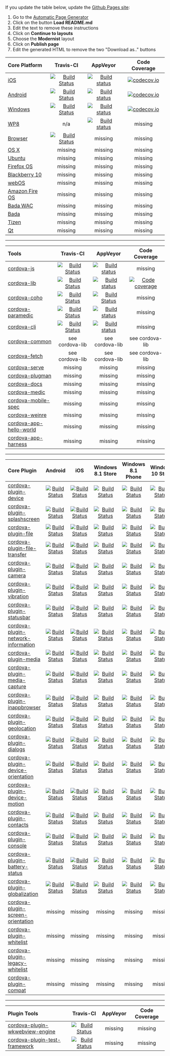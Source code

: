 If you update the table below, update the [Github Pages site](http://cordova.github.io/cordova-status):

1. Go to the [Automatic Page Generator](https://github.com/cordova/cordova-status/generated_pages/new)
2. Click on the button **Load README.md**
3. Edit the text to remove these instructions
4. Click on **Continue to layouts**
5. Choose the **Modernist** layout
6. Click on **Publish page**
7. Edit the generated HTML to remove the two "Download as.." buttons


| Core Platform | Travis-CI     | AppVeyor      | Code Coverage |
| :--- | :---: | :---: | :---: |
| [iOS](https://github.com/apache/cordova-ios)  | [![Build Status](https://travis-ci.org/apache/cordova-ios.svg?branch=master)](https://travis-ci.org/apache/cordova-ios)  | [![Build status](https://ci.appveyor.com/api/projects/status/github/apache/cordova-ios?branch=master)](https://ci.appveyor.com/project/Humbedooh/cordova-ios) |[![codecov.io](https://codecov.io/github/apache/cordova-ios/coverage.svg?branch=master)](https://codecov.io/github/apache/cordova-ios?branch=master)  |
| [Android](https://github.com/apache/cordova-android)  | [![Build Status](https://travis-ci.org/apache/cordova-android.svg?branch=master)](https://travis-ci.org/apache/cordova-android)  | [![Build status](https://ci.appveyor.com/api/projects/status/github/apache/cordova-android?branch=master)](https://ci.appveyor.com/project/Humbedooh/cordova-android) | [![codecov.io](https://codecov.io/github/apache/cordova-android/coverage.svg?branch=master)](https://codecov.io/github/apache/cordova-android?branch=master)  |
| [Windows](https://github.com/apache/cordova-windows) | [![Build Status](https://travis-ci.org/apache/cordova-windows.svg?branch=master)](https://travis-ci.org/apache/cordova-windows) | [![Build status](https://ci.appveyor.com/api/projects/status/19h1fq0lyvwtei05/branch/master)](https://ci.appveyor.com/project/Humbedooh/cordova-windows/branch/master) | [![codecov.io](https://codecov.io/github/apache/cordova-windows/coverage.svg?branch=master)](https://codecov.io/github/apache/cordova-windows?branch=master) |
| [WP8](https://github.com/apache/cordova-wp8) | n/a | [![Build status](https://ci.appveyor.com/api/projects/status/apoby7i5j5xnmhy2/branch/master)](https://ci.appveyor.com/project/Humbedooh/cordova-wp8/branch/master) | missing |
| [Browser](https://github.com/apache/cordova-browser) | [![Build Status](https://travis-ci.org/apache/cordova-browser.svg)](https://travis-ci.org/apache/cordova-browser) | missing | missing |
| [OS X](https://github.com/apache/cordova-osx) | missing | missing | missing |
| [Ubuntu](https://github.com/apache/cordova-ubuntu) | missing | missing | missing |
| [Firefox OS](https://github.com/apache/cordova-firefoxos) | missing | missing | missing |
| [Blackberry 10](https://github.com/apache/cordova-blackberry) | missing | missing | missing |
| [webOS](https://github.com/apache/cordova-webos) | missing | missing | missing |
| [Amazon Fire OS](https://github.com/apache/cordova-amazon-fireos) | missing | missing | missing |
| [Bada WAC](https://github.com/apache/cordova-bada-wac) | missing | missing | missing |
| [Bada](https://github.com/apache/cordova-bada) | missing | missing | missing |
| [Tizen](https://github.com/apache/cordova-tizen) | missing | missing | missing |
| [Qt](https://github.com/apache/cordova-qt) | missing | missing | missing |

---

| Tools         | Travis-CI     | AppVeyor      | Code Coverage |
| :--- | :-: | :-: | :-: |
| [cordova-js](https://github.com/apache/cordova-js)    | [![Build Status](https://travis-ci.org/apache/cordova-js.svg?branch=master)](https://travis-ci.org/apache/cordova-js) | [![Build status](https://ci.appveyor.com/api/projects/status/github/apache/cordova-js)](https://ci.appveyor.com/project/Humbedooh/cordova-js/branch/master) | missing |
| [cordova-lib](https://github.com/apache/cordova-lib/tree/master/cordova-lib) | [![Build Status](https://travis-ci.org/apache/cordova-lib.svg?branch=master)](https://travis-ci.org/apache/cordova-lib) | [![Build status](https://ci.appveyor.com/api/projects/status/q9s459ssqvs1t7j6/branch/master)](https://ci.appveyor.com/project/Humbedooh/cordova-lib) | [![Code coverage](https://codecov.io/github/apache/cordova-lib/coverage.svg?branch=master)](https://codecov.io/github/apache/cordova-lib?branch=master) |
| [cordova-coho](https://github.com/apache/cordova-coho) | [![Build Status](https://travis-ci.org/apache/cordova-coho.svg?branch=master)](https://travis-ci.org/apache/cordova-coho) | [![Build Status](https://ci.appveyor.com/api/projects/status/1y9yh5ys72h6l5sy)](https://ci.appveyor.com/project/stumped2/cordova-coho) | missing |
| [cordova-paramedic](https://github.com/apache/cordova-paramedic) | [![Build Status](https://travis-ci.org/apache/cordova-paramedic.svg?branch=master)](https://travis-ci.org/apache/cordova-paramedic) | [![Build status](https://ci.appveyor.com/api/projects/status/iufmfjo0j0dd4c1w?svg=true)](https://ci.appveyor.com/project/ApacheSoftwareFoundation/cordova-paramedic) | missing |
| [cordova-cli](https://github.com/apache/cordova-cli) | [![Build Status](https://travis-ci.org/apache/cordova-cli.svg?branch=master)](https://travis-ci.org/apache/cordova-cli) | [![Build status](https://ci.appveyor.com/api/projects/status/github/apache/cordova-cli?branch=master)](https://ci.appveyor.com/project/ApacheSoftwareFoundation/cordova-cli) | missing |
| [cordova-common](https://github.com/apache/cordova-lib/tree/master/cordova-common) | see cordova-lib | see cordova-lib | see cordova-lib |
| [cordova-fetch](https://github.com/apache/cordova-lib/tree/master/cordova-fetch) | see cordova-lib | see cordova-lib | see cordova-lib |
| [cordova-serve](https://github.com/apache/cordova-lib/tree/master/cordova-serve) | missing | missing | missing |
| [cordova-plugman](https://github.com/apache/cordova-plugman) | missing | missing | missing |
| [cordova-docs](https://github.com/apache/cordova-docs) | missing | missing | missing |
| [cordova-medic](https://github.com/apache/cordova-medic) | missing | missing | missing |
| [cordova-mobile-spec](https://github.com/apache/cordova-mobile-spec) | missing | missing | missing |
| [cordova-weinre](https://github.com/apache/cordova-weinre) | missing | missing | missing |
| [cordova-app-hello-world](https://github.com/apache/cordova-app-hello-world) | missing | missing | missing |
| [cordova-app-harness](https://github.com/apache/cordova-app-harness) | missing | missing | missing |

---

| Core Plugin |Android|iOS| Windows 8.1 Store | Windows 8.1 Phone | Windows 10 Store | Travis CI |
| :--- |:---:|:---:|:---:|:---:|:---:|:---:|
| [cordova-plugin-device](https://github.com/apache/cordova-plugin-device) |[![Build Status](http://cordova-ci.cloudapp.net:8080/buildStatus/icon?job=cordova-periodic-build/PLATFORM=android,PLUGIN=cordova-plugin-device)](http://cordova-ci.cloudapp.net:8080/job/cordova-periodic-build/PLATFORM=android,PLUGIN=cordova-plugin-device/)|[![Build Status](http://cordova-ci.cloudapp.net:8080/buildStatus/icon?job=cordova-periodic-build/PLATFORM=ios,PLUGIN=cordova-plugin-device)](http://cordova-ci.cloudapp.net:8080/job/cordova-periodic-build/PLATFORM=ios,PLUGIN=cordova-plugin-device/)|[![Build Status](http://cordova-ci.cloudapp.net:8080/buildStatus/icon?job=cordova-periodic-build/PLATFORM=windows-8.1-store,PLUGIN=cordova-plugin-device)](http://cordova-ci.cloudapp.net:8080/job/cordova-periodic-build/PLATFORM=windows-8.1-store,PLUGIN=cordova-plugin-device/)|[![Build Status](http://cordova-ci.cloudapp.net:8080/buildStatus/icon?job=cordova-periodic-build/PLATFORM=windows-8.1-phone,PLUGIN=cordova-plugin-device)](http://cordova-ci.cloudapp.net:8080/job/cordova-periodic-build/PLATFORM=windows-8.1-phone,PLUGIN=cordova-plugin-device/)|[![Build Status](http://cordova-ci.cloudapp.net:8080/buildStatus/icon?job=cordova-periodic-build/PLATFORM=windows-10-store,PLUGIN=cordova-plugin-device)](http://cordova-ci.cloudapp.net:8080/job/cordova-periodic-build/PLATFORM=windows-10-store,PLUGIN=cordova-plugin-device/)|[![Build Status](https://travis-ci.org/apache/cordova-plugin-device.svg?branch=master)](https://travis-ci.org/apache/cordova-plugin-device)|
| [cordova-plugin-splashscreen](https://github.com/apache/cordova-plugin-splashscreen) |[![Build Status](http://cordova-ci.cloudapp.net:8080/buildStatus/icon?job=cordova-periodic-build/PLATFORM=android,PLUGIN=cordova-plugin-splashscreen)](http://cordova-ci.cloudapp.net:8080/job/cordova-periodic-build/PLATFORM=android,PLUGIN=cordova-plugin-splashscreen/)|[![Build Status](http://cordova-ci.cloudapp.net:8080/buildStatus/icon?job=cordova-periodic-build/PLATFORM=ios,PLUGIN=cordova-plugin-splashscreen)](http://cordova-ci.cloudapp.net:8080/job/cordova-periodic-build/PLATFORM=ios,PLUGIN=cordova-plugin-splashscreen/)|[![Build Status](http://cordova-ci.cloudapp.net:8080/buildStatus/icon?job=cordova-periodic-build/PLATFORM=windows-8.1-store,PLUGIN=cordova-plugin-splashscreen)](http://cordova-ci.cloudapp.net:8080/job/cordova-periodic-build/PLATFORM=windows-8.1-store,PLUGIN=cordova-plugin-splashscreen/)|[![Build Status](http://cordova-ci.cloudapp.net:8080/buildStatus/icon?job=cordova-periodic-build/PLATFORM=windows-8.1-phone,PLUGIN=cordova-plugin-splashscreen)](http://cordova-ci.cloudapp.net:8080/job/cordova-periodic-build/PLATFORM=windows-8.1-phone,PLUGIN=cordova-plugin-splashscreen/)|[![Build Status](http://cordova-ci.cloudapp.net:8080/buildStatus/icon?job=cordova-periodic-build/PLATFORM=windows-10-store,PLUGIN=cordova-plugin-splashscreen)](http://cordova-ci.cloudapp.net:8080/job/cordova-periodic-build/PLATFORM=windows-10-store,PLUGIN=cordova-plugin-splashscreen/)|[![Build Status](https://travis-ci.org/apache/cordova-plugin-splashscreen.svg?branch=master)](https://travis-ci.org/apache/cordova-plugin-splashscreen)|
| [cordova-plugin-file](https://github.com/apache/cordova-plugin-file) |[![Build Status](http://cordova-ci.cloudapp.net:8080/buildStatus/icon?job=cordova-periodic-build/PLATFORM=android,PLUGIN=cordova-plugin-file)](http://cordova-ci.cloudapp.net:8080/job/cordova-periodic-build/PLATFORM=android,PLUGIN=cordova-plugin-file/)|[![Build Status](http://cordova-ci.cloudapp.net:8080/buildStatus/icon?job=cordova-periodic-build/PLATFORM=ios,PLUGIN=cordova-plugin-file)](http://cordova-ci.cloudapp.net:8080/job/cordova-periodic-build/PLATFORM=ios,PLUGIN=cordova-plugin-file/)|[![Build Status](http://cordova-ci.cloudapp.net:8080/buildStatus/icon?job=cordova-periodic-build/PLATFORM=windows-8.1-store,PLUGIN=cordova-plugin-file)](http://cordova-ci.cloudapp.net:8080/job/cordova-periodic-build/PLATFORM=windows-8.1-store,PLUGIN=cordova-plugin-file/)|[![Build Status](http://cordova-ci.cloudapp.net:8080/buildStatus/icon?job=cordova-periodic-build/PLATFORM=windows-8.1-phone,PLUGIN=cordova-plugin-file)](http://cordova-ci.cloudapp.net:8080/job/cordova-periodic-build/PLATFORM=windows-8.1-phone,PLUGIN=cordova-plugin-file/)|[![Build Status](http://cordova-ci.cloudapp.net:8080/buildStatus/icon?job=cordova-periodic-build/PLATFORM=windows-10-store,PLUGIN=cordova-plugin-file)](http://cordova-ci.cloudapp.net:8080/job/cordova-periodic-build/PLATFORM=windows-10-store,PLUGIN=cordova-plugin-file/)|[![Build Status](https://travis-ci.org/apache/cordova-plugin-file.svg?branch=master)](https://travis-ci.org/apache/cordova-plugin-file)|
| [cordova-plugin-file-transfer](https://github.com/apache/cordova-plugin-file-transfer) |[![Build Status](http://cordova-ci.cloudapp.net:8080/buildStatus/icon?job=cordova-periodic-build/PLATFORM=android,PLUGIN=cordova-plugin-file-transfer)](http://cordova-ci.cloudapp.net:8080/job/cordova-periodic-build/PLATFORM=android,PLUGIN=cordova-plugin-file-transfer/)|[![Build Status](http://cordova-ci.cloudapp.net:8080/buildStatus/icon?job=cordova-periodic-build/PLATFORM=ios,PLUGIN=cordova-plugin-file-transfer)](http://cordova-ci.cloudapp.net:8080/job/cordova-periodic-build/PLATFORM=ios,PLUGIN=cordova-plugin-file-transfer/)|[![Build Status](http://cordova-ci.cloudapp.net:8080/buildStatus/icon?job=cordova-periodic-build/PLATFORM=windows-8.1-store,PLUGIN=cordova-plugin-file-transfer)](http://cordova-ci.cloudapp.net:8080/job/cordova-periodic-build/PLATFORM=windows-8.1-store,PLUGIN=cordova-plugin-file-transfer/)|[![Build Status](http://cordova-ci.cloudapp.net:8080/buildStatus/icon?job=cordova-periodic-build/PLATFORM=windows-8.1-phone,PLUGIN=cordova-plugin-file-transfer)](http://cordova-ci.cloudapp.net:8080/job/cordova-periodic-build/PLATFORM=windows-8.1-phone,PLUGIN=cordova-plugin-file-transfer/)|[![Build Status](http://cordova-ci.cloudapp.net:8080/buildStatus/icon?job=cordova-periodic-build/PLATFORM=windows-10-store,PLUGIN=cordova-plugin-file-transfer)](http://cordova-ci.cloudapp.net:8080/job/cordova-periodic-build/PLATFORM=windows-10-store,PLUGIN=cordova-plugin-file-transfer/)|[![Build Status](https://travis-ci.org/apache/cordova-plugin-file-transfer.svg?branch=master)](https://travis-ci.org/apache/cordova-plugin-file-transfer)|
| [cordova-plugin-camera](https://github.com/apache/cordova-plugin-camera) |[![Build Status](http://cordova-ci.cloudapp.net:8080/buildStatus/icon?job=cordova-periodic-build/PLATFORM=android,PLUGIN=cordova-plugin-camera)](http://cordova-ci.cloudapp.net:8080/job/cordova-periodic-build/PLATFORM=android,PLUGIN=cordova-plugin-camera/)|[![Build Status](http://cordova-ci.cloudapp.net:8080/buildStatus/icon?job=cordova-periodic-build/PLATFORM=ios,PLUGIN=cordova-plugin-camera)](http://cordova-ci.cloudapp.net:8080/job/cordova-periodic-build/PLATFORM=ios,PLUGIN=cordova-plugin-camera/)|[![Build Status](http://cordova-ci.cloudapp.net:8080/buildStatus/icon?job=cordova-periodic-build/PLATFORM=windows-8.1-store,PLUGIN=cordova-plugin-camera)](http://cordova-ci.cloudapp.net:8080/job/cordova-periodic-build/PLATFORM=windows-8.1-store,PLUGIN=cordova-plugin-camera/)|[![Build Status](http://cordova-ci.cloudapp.net:8080/buildStatus/icon?job=cordova-periodic-build/PLATFORM=windows-8.1-phone,PLUGIN=cordova-plugin-camera)](http://cordova-ci.cloudapp.net:8080/job/cordova-periodic-build/PLATFORM=windows-8.1-phone,PLUGIN=cordova-plugin-camera/)|[![Build Status](http://cordova-ci.cloudapp.net:8080/buildStatus/icon?job=cordova-periodic-build/PLATFORM=windows-10-store,PLUGIN=cordova-plugin-camera)](http://cordova-ci.cloudapp.net:8080/job/cordova-periodic-build/PLATFORM=windows-10-store,PLUGIN=cordova-plugin-camera/)|[![Build Status](https://travis-ci.org/apache/cordova-plugin-camera.svg?branch=master)](https://travis-ci.org/apache/cordova-plugin-camera)
| [cordova-plugin-vibration](https://github.com/apache/cordova-plugin-vibration) |[![Build Status](http://cordova-ci.cloudapp.net:8080/buildStatus/icon?job=cordova-periodic-build/PLATFORM=android,PLUGIN=cordova-plugin-vibration)](http://cordova-ci.cloudapp.net:8080/job/cordova-periodic-build/PLATFORM=android,PLUGIN=cordova-plugin-vibration/)|[![Build Status](http://cordova-ci.cloudapp.net:8080/buildStatus/icon?job=cordova-periodic-build/PLATFORM=ios,PLUGIN=cordova-plugin-vibration)](http://cordova-ci.cloudapp.net:8080/job/cordova-periodic-build/PLATFORM=ios,PLUGIN=cordova-plugin-vibration/)|[![Build Status](http://cordova-ci.cloudapp.net:8080/buildStatus/icon?job=cordova-periodic-build/PLATFORM=windows-8.1-store,PLUGIN=cordova-plugin-vibration)](http://cordova-ci.cloudapp.net:8080/job/cordova-periodic-build/PLATFORM=windows-8.1-store,PLUGIN=cordova-plugin-vibration/)|[![Build Status](http://cordova-ci.cloudapp.net:8080/buildStatus/icon?job=cordova-periodic-build/PLATFORM=windows-8.1-phone,PLUGIN=cordova-plugin-vibration)](http://cordova-ci.cloudapp.net:8080/job/cordova-periodic-build/PLATFORM=windows-8.1-phone,PLUGIN=cordova-plugin-vibration/)|[![Build Status](http://cordova-ci.cloudapp.net:8080/buildStatus/icon?job=cordova-periodic-build/PLATFORM=windows-10-store,PLUGIN=cordova-plugin-vibration)](http://cordova-ci.cloudapp.net:8080/job/cordova-periodic-build/PLATFORM=windows-10-store,PLUGIN=cordova-plugin-vibration/)|[![Build Status](https://travis-ci.org/apache/cordova-plugin-vibration.svg?branch=master)](https://travis-ci.org/apache/cordova-plugin-vibration)|
| [cordova-plugin-statusbar](https://github.com/apache/cordova-plugin-statusbar) |[![Build Status](http://cordova-ci.cloudapp.net:8080/buildStatus/icon?job=cordova-periodic-build/PLATFORM=android,PLUGIN=cordova-plugin-statusbar)](http://cordova-ci.cloudapp.net:8080/job/cordova-periodic-build/PLATFORM=android,PLUGIN=cordova-plugin-statusbar/)|[![Build Status](http://cordova-ci.cloudapp.net:8080/buildStatus/icon?job=cordova-periodic-build/PLATFORM=ios,PLUGIN=cordova-plugin-statusbar)](http://cordova-ci.cloudapp.net:8080/job/cordova-periodic-build/PLATFORM=ios,PLUGIN=cordova-plugin-statusbar/)|[![Build Status](http://cordova-ci.cloudapp.net:8080/buildStatus/icon?job=cordova-periodic-build/PLATFORM=windows-8.1-store,PLUGIN=cordova-plugin-statusbar)](http://cordova-ci.cloudapp.net:8080/job/cordova-periodic-build/PLATFORM=windows-8.1-store,PLUGIN=cordova-plugin-statusbar/)|[![Build Status](http://cordova-ci.cloudapp.net:8080/buildStatus/icon?job=cordova-periodic-build/PLATFORM=windows-8.1-phone,PLUGIN=cordova-plugin-statusbar)](http://cordova-ci.cloudapp.net:8080/job/cordova-periodic-build/PLATFORM=windows-8.1-phone,PLUGIN=cordova-plugin-statusbar/)|[![Build Status](http://cordova-ci.cloudapp.net:8080/buildStatus/icon?job=cordova-periodic-build/PLATFORM=windows-10-store,PLUGIN=cordova-plugin-statusbar)](http://cordova-ci.cloudapp.net:8080/job/cordova-periodic-build/PLATFORM=windows-10-store,PLUGIN=cordova-plugin-statusbar/)|[![Build Status](https://travis-ci.org/apache/cordova-plugin-statusbar.svg?branch=master)](https://travis-ci.org/apache/cordova-plugin-statusbar)|
| [cordova-plugin-network-information](https://github.com/apache/cordova-plugin-network-information) |[![Build Status](http://cordova-ci.cloudapp.net:8080/buildStatus/icon?job=cordova-periodic-build/PLATFORM=android,PLUGIN=cordova-plugin-network-information)](http://cordova-ci.cloudapp.net:8080/job/cordova-periodic-build/PLATFORM=android,PLUGIN=cordova-plugin-network-information/)|[![Build Status](http://cordova-ci.cloudapp.net:8080/buildStatus/icon?job=cordova-periodic-build/PLATFORM=ios,PLUGIN=cordova-plugin-network-information)](http://cordova-ci.cloudapp.net:8080/job/cordova-periodic-build/PLATFORM=ios,PLUGIN=cordova-plugin-network-information/)|[![Build Status](http://cordova-ci.cloudapp.net:8080/buildStatus/icon?job=cordova-periodic-build/PLATFORM=windows-8.1-store,PLUGIN=cordova-plugin-network-information)](http://cordova-ci.cloudapp.net:8080/job/cordova-periodic-build/PLATFORM=windows-8.1-store,PLUGIN=cordova-plugin-network-information/)|[![Build Status](http://cordova-ci.cloudapp.net:8080/buildStatus/icon?job=cordova-periodic-build/PLATFORM=windows-8.1-phone,PLUGIN=cordova-plugin-network-information)](http://cordova-ci.cloudapp.net:8080/job/cordova-periodic-build/PLATFORM=windows-8.1-phone,PLUGIN=cordova-plugin-network-information/)|[![Build Status](http://cordova-ci.cloudapp.net:8080/buildStatus/icon?job=cordova-periodic-build/PLATFORM=windows-10-store,PLUGIN=cordova-plugin-network-information)](http://cordova-ci.cloudapp.net:8080/job/cordova-periodic-build/PLATFORM=windows-10-store,PLUGIN=cordova-plugin-network-information/)|[![Build Status](https://travis-ci.org/apache/cordova-plugin-network-information.svg?branch=master)](https://travis-ci.org/apache/cordova-plugin-network-information)|
| [cordova-plugin-media](https://github.com/apache/cordova-plugin-media) |[![Build Status](http://cordova-ci.cloudapp.net:8080/buildStatus/icon?job=cordova-periodic-build/PLATFORM=android,PLUGIN=cordova-plugin-media)](http://cordova-ci.cloudapp.net:8080/job/cordova-periodic-build/PLATFORM=android,PLUGIN=cordova-plugin-media/)|[![Build Status](http://cordova-ci.cloudapp.net:8080/buildStatus/icon?job=cordova-periodic-build/PLATFORM=ios,PLUGIN=cordova-plugin-media)](http://cordova-ci.cloudapp.net:8080/job/cordova-periodic-build/PLATFORM=ios,PLUGIN=cordova-plugin-media/)|[![Build Status](http://cordova-ci.cloudapp.net:8080/buildStatus/icon?job=cordova-periodic-build/PLATFORM=windows-8.1-store,PLUGIN=cordova-plugin-media)](http://cordova-ci.cloudapp.net:8080/job/cordova-periodic-build/PLATFORM=windows-8.1-store,PLUGIN=cordova-plugin-media/)|[![Build Status](http://cordova-ci.cloudapp.net:8080/buildStatus/icon?job=cordova-periodic-build/PLATFORM=windows-8.1-phone,PLUGIN=cordova-plugin-media)](http://cordova-ci.cloudapp.net:8080/job/cordova-periodic-build/PLATFORM=windows-8.1-phone,PLUGIN=cordova-plugin-media/)|[![Build Status](http://cordova-ci.cloudapp.net:8080/buildStatus/icon?job=cordova-periodic-build/PLATFORM=windows-10-store,PLUGIN=cordova-plugin-media)](http://cordova-ci.cloudapp.net:8080/job/cordova-periodic-build/PLATFORM=windows-10-store,PLUGIN=cordova-plugin-media/)|[![Build Status](https://travis-ci.org/apache/cordova-plugin-media.svg?branch=master)](https://travis-ci.org/apache/cordova-plugin-media)|
| [cordova-plugin-media-capture](https://github.com/apache/cordova-plugin-media-capture) |[![Build Status](http://cordova-ci.cloudapp.net:8080/buildStatus/icon?job=cordova-periodic-build/PLATFORM=android,PLUGIN=cordova-plugin-media-capture)](http://cordova-ci.cloudapp.net:8080/job/cordova-periodic-build/PLATFORM=android,PLUGIN=cordova-plugin-media-capture/)|[![Build Status](http://cordova-ci.cloudapp.net:8080/buildStatus/icon?job=cordova-periodic-build/PLATFORM=ios,PLUGIN=cordova-plugin-media-capture)](http://cordova-ci.cloudapp.net:8080/job/cordova-periodic-build/PLATFORM=ios,PLUGIN=cordova-plugin-media-capture/)|[![Build Status](http://cordova-ci.cloudapp.net:8080/buildStatus/icon?job=cordova-periodic-build/PLATFORM=windows-8.1-store,PLUGIN=cordova-plugin-media-capture)](http://cordova-ci.cloudapp.net:8080/job/cordova-periodic-build/PLATFORM=windows-8.1-store,PLUGIN=cordova-plugin-media-capture/)|[![Build Status](http://cordova-ci.cloudapp.net:8080/buildStatus/icon?job=cordova-periodic-build/PLATFORM=windows-8.1-phone,PLUGIN=cordova-plugin-media-capture)](http://cordova-ci.cloudapp.net:8080/job/cordova-periodic-build/PLATFORM=windows-8.1-phone,PLUGIN=cordova-plugin-media-capture/)|[![Build Status](http://cordova-ci.cloudapp.net:8080/buildStatus/icon?job=cordova-periodic-build/PLATFORM=windows-10-store,PLUGIN=cordova-plugin-media-capture)](http://cordova-ci.cloudapp.net:8080/job/cordova-periodic-build/PLATFORM=windows-10-store,PLUGIN=cordova-plugin-media-capture/)|[![Build Status](https://travis-ci.org/apache/cordova-plugin-media-capture.svg?branch=master)](https://travis-ci.org/apache/cordova-plugin-media-capture)|
| [cordova-plugin-inappbrowser](https://github.com/apache/cordova-plugin-inappbrowser) |[![Build Status](http://cordova-ci.cloudapp.net:8080/buildStatus/icon?job=cordova-periodic-build/PLATFORM=android,PLUGIN=cordova-plugin-inappbrowser)](http://cordova-ci.cloudapp.net:8080/job/cordova-periodic-build/PLATFORM=android,PLUGIN=cordova-plugin-inappbrowser/)|[![Build Status](http://cordova-ci.cloudapp.net:8080/buildStatus/icon?job=cordova-periodic-build/PLATFORM=ios,PLUGIN=cordova-plugin-inappbrowser)](http://cordova-ci.cloudapp.net:8080/job/cordova-periodic-build/PLATFORM=ios,PLUGIN=cordova-plugin-inappbrowser/)|[![Build Status](http://cordova-ci.cloudapp.net:8080/buildStatus/icon?job=cordova-periodic-build/PLATFORM=windows-8.1-store,PLUGIN=cordova-plugin-inappbrowser)](http://cordova-ci.cloudapp.net:8080/job/cordova-periodic-build/PLATFORM=windows-8.1-store,PLUGIN=cordova-plugin-inappbrowser/)|[![Build Status](http://cordova-ci.cloudapp.net:8080/buildStatus/icon?job=cordova-periodic-build/PLATFORM=windows-8.1-phone,PLUGIN=cordova-plugin-inappbrowser)](http://cordova-ci.cloudapp.net:8080/job/cordova-periodic-build/PLATFORM=windows-8.1-phone,PLUGIN=cordova-plugin-inappbrowser/)|[![Build Status](http://cordova-ci.cloudapp.net:8080/buildStatus/icon?job=cordova-periodic-build/PLATFORM=windows-10-store,PLUGIN=cordova-plugin-inappbrowser)](http://cordova-ci.cloudapp.net:8080/job/cordova-periodic-build/PLATFORM=windows-10-store,PLUGIN=cordova-plugin-inappbrowser/)|[![Build Status](https://travis-ci.org/apache/cordova-plugin-inappbrowser.svg?branch=master)](https://travis-ci.org/apache/cordova-plugin-inappbrowser)|
| [cordova-plugin-geolocation](https://github.com/apache/cordova-plugin-geolocation) |[![Build Status](http://cordova-ci.cloudapp.net:8080/buildStatus/icon?job=cordova-periodic-build/PLATFORM=android,PLUGIN=cordova-plugin-geolocation)](http://cordova-ci.cloudapp.net:8080/job/cordova-periodic-build/PLATFORM=android,PLUGIN=cordova-plugin-geolocation/)|[![Build Status](http://cordova-ci.cloudapp.net:8080/buildStatus/icon?job=cordova-periodic-build/PLATFORM=ios,PLUGIN=cordova-plugin-geolocation)](http://cordova-ci.cloudapp.net:8080/job/cordova-periodic-build/PLATFORM=ios,PLUGIN=cordova-plugin-geolocation/)|[![Build Status](http://cordova-ci.cloudapp.net:8080/buildStatus/icon?job=cordova-periodic-build/PLATFORM=windows-8.1-store,PLUGIN=cordova-plugin-geolocation)](http://cordova-ci.cloudapp.net:8080/job/cordova-periodic-build/PLATFORM=windows-8.1-store,PLUGIN=cordova-plugin-geolocation/)|[![Build Status](http://cordova-ci.cloudapp.net:8080/buildStatus/icon?job=cordova-periodic-build/PLATFORM=windows-8.1-phone,PLUGIN=cordova-plugin-geolocation)](http://cordova-ci.cloudapp.net:8080/job/cordova-periodic-build/PLATFORM=windows-8.1-phone,PLUGIN=cordova-plugin-geolocation/)|[![Build Status](http://cordova-ci.cloudapp.net:8080/buildStatus/icon?job=cordova-periodic-build/PLATFORM=windows-10-store,PLUGIN=cordova-plugin-geolocation)](http://cordova-ci.cloudapp.net:8080/job/cordova-periodic-build/PLATFORM=windows-10-store,PLUGIN=cordova-plugin-geolocation/)|[![Build Status](https://travis-ci.org/apache/cordova-plugin-geolocation.svg?branch=master)](https://travis-ci.org/apache/cordova-plugin-geolocation)|
| [cordova-plugin-dialogs](https://github.com/apache/cordova-plugin-dialogs) |[![Build Status](http://cordova-ci.cloudapp.net:8080/buildStatus/icon?job=cordova-periodic-build/PLATFORM=android,PLUGIN=cordova-plugin-dialogs)](http://cordova-ci.cloudapp.net:8080/job/cordova-periodic-build/PLATFORM=android,PLUGIN=cordova-plugin-dialogs/)|[![Build Status](http://cordova-ci.cloudapp.net:8080/buildStatus/icon?job=cordova-periodic-build/PLATFORM=ios,PLUGIN=cordova-plugin-dialogs)](http://cordova-ci.cloudapp.net:8080/job/cordova-periodic-build/PLATFORM=ios,PLUGIN=cordova-plugin-dialogs/)|[![Build Status](http://cordova-ci.cloudapp.net:8080/buildStatus/icon?job=cordova-periodic-build/PLATFORM=windows-8.1-store,PLUGIN=cordova-plugin-dialogs)](http://cordova-ci.cloudapp.net:8080/job/cordova-periodic-build/PLATFORM=windows-8.1-store,PLUGIN=cordova-plugin-dialogs/)|[![Build Status](http://cordova-ci.cloudapp.net:8080/buildStatus/icon?job=cordova-periodic-build/PLATFORM=windows-8.1-phone,PLUGIN=cordova-plugin-dialogs)](http://cordova-ci.cloudapp.net:8080/job/cordova-periodic-build/PLATFORM=windows-8.1-phone,PLUGIN=cordova-plugin-dialogs/)|[![Build Status](http://cordova-ci.cloudapp.net:8080/buildStatus/icon?job=cordova-periodic-build/PLATFORM=windows-10-store,PLUGIN=cordova-plugin-dialogs)](http://cordova-ci.cloudapp.net:8080/job/cordova-periodic-build/PLATFORM=windows-10-store,PLUGIN=cordova-plugin-dialogs/)|[![Build Status](https://travis-ci.org/apache/cordova-plugin-dialogs.svg?branch=master)](https://travis-ci.org/apache/cordova-plugin-dialogs)|
| [cordova-plugin-device-orientation](https://github.com/apache/cordova-plugin-device-orientation) |[![Build Status](http://cordova-ci.cloudapp.net:8080/buildStatus/icon?job=cordova-periodic-build/PLATFORM=android,PLUGIN=cordova-plugin-device-orientation)](http://cordova-ci.cloudapp.net:8080/job/cordova-periodic-build/PLATFORM=android,PLUGIN=cordova-plugin-device-orientation/)|[![Build Status](http://cordova-ci.cloudapp.net:8080/buildStatus/icon?job=cordova-periodic-build/PLATFORM=ios,PLUGIN=cordova-plugin-device-orientation)](http://cordova-ci.cloudapp.net:8080/job/cordova-periodic-build/PLATFORM=ios,PLUGIN=cordova-plugin-device-orientation/)|[![Build Status](http://cordova-ci.cloudapp.net:8080/buildStatus/icon?job=cordova-periodic-build/PLATFORM=windows-8.1-store,PLUGIN=cordova-plugin-device-orientation)](http://cordova-ci.cloudapp.net:8080/job/cordova-periodic-build/PLATFORM=windows-8.1-store,PLUGIN=cordova-plugin-device-orientation/)|[![Build Status](http://cordova-ci.cloudapp.net:8080/buildStatus/icon?job=cordova-periodic-build/PLATFORM=windows-8.1-phone,PLUGIN=cordova-plugin-device-orientation)](http://cordova-ci.cloudapp.net:8080/job/cordova-periodic-build/PLATFORM=windows-8.1-phone,PLUGIN=cordova-plugin-device-orientation/)|[![Build Status](http://cordova-ci.cloudapp.net:8080/buildStatus/icon?job=cordova-periodic-build/PLATFORM=windows-10-store,PLUGIN=cordova-plugin-device-orientation)](http://cordova-ci.cloudapp.net:8080/job/cordova-periodic-build/PLATFORM=windows-10-store,PLUGIN=cordova-plugin-device-orientation/)|[![Build Status](https://travis-ci.org/apache/cordova-plugin-device-orientation.svg?branch=master)](https://travis-ci.org/apache/cordova-plugin-device-orientation)|
| [cordova-plugin-device-motion](https://github.com/apache/cordova-plugin-device-motion) |[![Build Status](http://cordova-ci.cloudapp.net:8080/buildStatus/icon?job=cordova-periodic-build/PLATFORM=android,PLUGIN=cordova-plugin-device-motion)](http://cordova-ci.cloudapp.net:8080/job/cordova-periodic-build/PLATFORM=android,PLUGIN=cordova-plugin-device-motion/)|[![Build Status](http://cordova-ci.cloudapp.net:8080/buildStatus/icon?job=cordova-periodic-build/PLATFORM=ios,PLUGIN=cordova-plugin-device-motion)](http://cordova-ci.cloudapp.net:8080/job/cordova-periodic-build/PLATFORM=ios,PLUGIN=cordova-plugin-device-motion/)|[![Build Status](http://cordova-ci.cloudapp.net:8080/buildStatus/icon?job=cordova-periodic-build/PLATFORM=windows-8.1-store,PLUGIN=cordova-plugin-device-motion)](http://cordova-ci.cloudapp.net:8080/job/cordova-periodic-build/PLATFORM=windows-8.1-store,PLUGIN=cordova-plugin-device-motion/)|[![Build Status](http://cordova-ci.cloudapp.net:8080/buildStatus/icon?job=cordova-periodic-build/PLATFORM=windows-8.1-phone,PLUGIN=cordova-plugin-device-motion)](http://cordova-ci.cloudapp.net:8080/job/cordova-periodic-build/PLATFORM=windows-8.1-phone,PLUGIN=cordova-plugin-device-motion/)|[![Build Status](http://cordova-ci.cloudapp.net:8080/buildStatus/icon?job=cordova-periodic-build/PLATFORM=windows-10-store,PLUGIN=cordova-plugin-device-motion)](http://cordova-ci.cloudapp.net:8080/job/cordova-periodic-build/PLATFORM=windows-10-store,PLUGIN=cordova-plugin-device-motion/)|[![Build Status](https://travis-ci.org/apache/cordova-plugin-device-motion.svg?branch=master)](https://travis-ci.org/apache/cordova-plugin-device-motion)|
| [cordova-plugin-contacts](https://github.com/apache/cordova-plugin-contacts) |[![Build Status](http://cordova-ci.cloudapp.net:8080/buildStatus/icon?job=cordova-periodic-build/PLATFORM=android,PLUGIN=cordova-plugin-contacts)](http://cordova-ci.cloudapp.net:8080/job/cordova-periodic-build/PLATFORM=android,PLUGIN=cordova-plugin-contacts/)|[![Build Status](http://cordova-ci.cloudapp.net:8080/buildStatus/icon?job=cordova-periodic-build/PLATFORM=ios,PLUGIN=cordova-plugin-contacts)](http://cordova-ci.cloudapp.net:8080/job/cordova-periodic-build/PLATFORM=ios,PLUGIN=cordova-plugin-contacts/)|[![Build Status](http://cordova-ci.cloudapp.net:8080/buildStatus/icon?job=cordova-periodic-build/PLATFORM=windows-8.1-store,PLUGIN=cordova-plugin-contacts)](http://cordova-ci.cloudapp.net:8080/job/cordova-periodic-build/PLATFORM=windows-8.1-store,PLUGIN=cordova-plugin-contacts/)|[![Build Status](http://cordova-ci.cloudapp.net:8080/buildStatus/icon?job=cordova-periodic-build/PLATFORM=windows-8.1-phone,PLUGIN=cordova-plugin-contacts)](http://cordova-ci.cloudapp.net:8080/job/cordova-periodic-build/PLATFORM=windows-8.1-phone,PLUGIN=cordova-plugin-contacts/)|[![Build Status](http://cordova-ci.cloudapp.net:8080/buildStatus/icon?job=cordova-periodic-build/PLATFORM=windows-10-store,PLUGIN=cordova-plugin-contacts)](http://cordova-ci.cloudapp.net:8080/job/cordova-periodic-build/PLATFORM=windows-10-store,PLUGIN=cordova-plugin-contacts/)|[![Build Status](https://travis-ci.org/apache/cordova-plugin-contacts.svg?branch=master)](https://travis-ci.org/apache/cordova-plugin-contacts) |
| [cordova-plugin-console](https://github.com/apache/cordova-plugin-console) |[![Build Status](http://cordova-ci.cloudapp.net:8080/buildStatus/icon?job=cordova-periodic-build/PLATFORM=android,PLUGIN=cordova-plugin-console)](http://cordova-ci.cloudapp.net:8080/job/cordova-periodic-build/PLATFORM=android,PLUGIN=cordova-plugin-console/)|[![Build Status](http://cordova-ci.cloudapp.net:8080/buildStatus/icon?job=cordova-periodic-build/PLATFORM=ios,PLUGIN=cordova-plugin-console)](http://cordova-ci.cloudapp.net:8080/job/cordova-periodic-build/PLATFORM=ios,PLUGIN=cordova-plugin-console/)|[![Build Status](http://cordova-ci.cloudapp.net:8080/buildStatus/icon?job=cordova-periodic-build/PLATFORM=windows-8.1-store,PLUGIN=cordova-plugin-console)](http://cordova-ci.cloudapp.net:8080/job/cordova-periodic-build/PLATFORM=windows-8.1-store,PLUGIN=cordova-plugin-console/)|[![Build Status](http://cordova-ci.cloudapp.net:8080/buildStatus/icon?job=cordova-periodic-build/PLATFORM=windows-8.1-phone,PLUGIN=cordova-plugin-console)](http://cordova-ci.cloudapp.net:8080/job/cordova-periodic-build/PLATFORM=windows-8.1-phone,PLUGIN=cordova-plugin-console/)|[![Build Status](http://cordova-ci.cloudapp.net:8080/buildStatus/icon?job=cordova-periodic-build/PLATFORM=windows-10-store,PLUGIN=cordova-plugin-console)](http://cordova-ci.cloudapp.net:8080/job/cordova-periodic-build/PLATFORM=windows-10-store,PLUGIN=cordova-plugin-console/)|[![Build Status](https://travis-ci.org/apache/cordova-plugin-console.svg?branch=master)](https://travis-ci.org/apache/cordova-plugin-console) |
| [cordova-plugin-battery-status](https://github.com/apache/cordova-plugin-battery-status) |[![Build Status](http://cordova-ci.cloudapp.net:8080/buildStatus/icon?job=cordova-periodic-build/PLATFORM=android,PLUGIN=cordova-plugin-battery-status)](http://cordova-ci.cloudapp.net:8080/job/cordova-periodic-build/PLATFORM=android,PLUGIN=cordova-plugin-battery-status/)|[![Build Status](http://cordova-ci.cloudapp.net:8080/buildStatus/icon?job=cordova-periodic-build/PLATFORM=ios,PLUGIN=cordova-plugin-battery-status)](http://cordova-ci.cloudapp.net:8080/job/cordova-periodic-build/PLATFORM=ios,PLUGIN=cordova-plugin-battery-status/)|[![Build Status](http://cordova-ci.cloudapp.net:8080/buildStatus/icon?job=cordova-periodic-build/PLATFORM=windows-8.1-store,PLUGIN=cordova-plugin-battery-status)](http://cordova-ci.cloudapp.net:8080/job/cordova-periodic-build/PLATFORM=windows-8.1-store,PLUGIN=cordova-plugin-battery-status/)|[![Build Status](http://cordova-ci.cloudapp.net:8080/buildStatus/icon?job=cordova-periodic-build/PLATFORM=windows-8.1-phone,PLUGIN=cordova-plugin-battery-status)](http://cordova-ci.cloudapp.net:8080/job/cordova-periodic-build/PLATFORM=windows-8.1-phone,PLUGIN=cordova-plugin-battery-status/)|[![Build Status](http://cordova-ci.cloudapp.net:8080/buildStatus/icon?job=cordova-periodic-build/PLATFORM=windows-10-store,PLUGIN=cordova-plugin-battery-status)](http://cordova-ci.cloudapp.net:8080/job/cordova-periodic-build/PLATFORM=windows-10-store,PLUGIN=cordova-plugin-battery-status/)|[![Build Status](https://travis-ci.org/apache/cordova-plugin-battery-status.svg?branch=master)](https://travis-ci.org/apache/cordova-plugin-battery-status)|
| [cordova-plugin-globalization](https://github.com/apache/cordova-plugin-globalization) |[![Build Status](http://cordova-ci.cloudapp.net:8080/buildStatus/icon?job=cordova-periodic-build/PLATFORM=android,PLUGIN=cordova-plugin-globalization)](http://cordova-ci.cloudapp.net:8080/job/cordova-periodic-build/PLATFORM=android,PLUGIN=cordova-plugin-globalization/)|[![Build Status](http://cordova-ci.cloudapp.net:8080/buildStatus/icon?job=cordova-periodic-build/PLATFORM=ios,PLUGIN=cordova-plugin-globalization)](http://cordova-ci.cloudapp.net:8080/job/cordova-periodic-build/PLATFORM=ios,PLUGIN=cordova-plugin-globalization/)|[![Build Status](http://cordova-ci.cloudapp.net:8080/buildStatus/icon?job=cordova-periodic-build/PLATFORM=windows-8.1-store,PLUGIN=cordova-plugin-globalization)](http://cordova-ci.cloudapp.net:8080/job/cordova-periodic-build/PLATFORM=windows-8.1-store,PLUGIN=cordova-plugin-globalization/)|[![Build Status](http://cordova-ci.cloudapp.net:8080/buildStatus/icon?job=cordova-periodic-build/PLATFORM=windows-8.1-phone,PLUGIN=cordova-plugin-globalization)](http://cordova-ci.cloudapp.net:8080/job/cordova-periodic-build/PLATFORM=windows-8.1-phone,PLUGIN=cordova-plugin-globalization/)|[![Build Status](http://cordova-ci.cloudapp.net:8080/buildStatus/icon?job=cordova-periodic-build/PLATFORM=windows-10-store,PLUGIN=cordova-plugin-globalization)](http://cordova-ci.cloudapp.net:8080/job/cordova-periodic-build/PLATFORM=windows-10-store,PLUGIN=cordova-plugin-globalization/)|[![Build Status](https://travis-ci.org/apache/cordova-plugin-globalization.svg?branch=master)](https://travis-ci.org/apache/cordova-plugin-globalization)|
| [cordova-plugin-screen-orientation](https://github.com/apache/cordova-plugin-screen-orientation) | missing | missing | missing | missing | missing | missing |
| [cordova-plugin-whitelist](https://github.com/apache/cordova-plugin-whitelist) | missing | missing | missing | missing | missing | missing |
| [cordova-plugin-legacy-whitelist](https://github.com/apache/cordova-plugin-legacy-whitelist) | missing | missing | missing | missing | missing | missing |
| [cordova-plugin-compat](https://github.com/apache/cordova-plugin-compat) | missing | missing | missing | missing | missing | missing |

---

| Plugin Tools  | Travis-CI     | AppVeyor      | Code Coverage |
| :--- | :---: | :---: | :---: |
| [cordova-plugin-wkwebview-engine](https://github.com/apache/cordova-plugin-wkwebview-engine) | [![Build Status](https://travis-ci.org/apache/cordova-plugin-wkwebview-engine.svg?branch=master)](https://travis-ci.org/apache/cordova-plugin-wkwebview-engine) | missing | missing | 
| [cordova-plugin-test-framework](https://github.com/apache/cordova-plugin-test-framework) | [![Build Status](https://travis-ci.org/apache/cordova-plugin-test-framework.svg?branch=master)](https://travis-ci.org/apache/cordova-plugin-test-framework) | missing | missing | 
